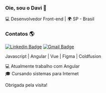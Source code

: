 ### Oie, sou o Davi 👋

💻 Desenvolvedor Front-end | 🌍 SP - Brasil

### Contatos 🌎
[![Linkedin Badge](https://img.shields.io/badge/-DaviBatista-blue?style=flat-square&logo=Linkedin&logoColor=white&link=https://www.linkedin.com/in/davi-batista-452a08176)](https://www.linkedin.com/in/davi-batista-452a08176)
[![Gmail Badge](https://img.shields.io/badge/-davibatista.gb@gmail.com-c14438?style=flat-square&logo=Gmail&logoColor=white&link=mailto:davibatista.gb@gmail.com)](mailto:davibatista.gb@gmail.com)

Javascript | Angular | Vue | Figma | Coldfusion

💻 Atualmente trabalho com Angular <br>
🎓 Cursando sistemas para Internet<br>

Obrigada pela visita!
